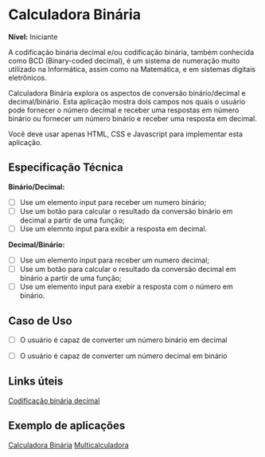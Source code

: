 # Calculadora Binária 

**Nível:** Iniciante

A codificação binária decimal e/ou codificação binária, também conhecida como BCD (Binary-coded decimal), é um sistema de numeração muito utilizado na Informática, assim como na Matemática, e em sistemas digitais eletrônicos.

Calculadora Binária explora os aspectos de conversão binário/decimal e decimal/binário. Esta aplicação mostra dois campos nos quais o usuário pode fornecer o número decimal e receber uma respostas em número binário ou fornecer um número binário e receber uma resposta em decimal.

Você deve usar apenas HTML, CSS e Javascript para implementar esta aplicação.


## Especificação Técnica

**Binário/Decimal:** 

-   [ ] Use um elemento input para receber um numero binário;
-   [ ] Use um botão para calcular o resultado da conversão binário em decimal a partir de uma função;  
-   [ ] Use um elemnto input para exibir a resposta em decimal.

**Decimal/Binário:** 

-   [ ] Use um elemento input para receber um numero decimal;
-   [ ] Use um botão para calcular o resultado da conversão decimal em binário a partir de uma função;  
-   [ ] Use um elemento input para exebir a resposta com o número em binário.

## Caso de Uso 

-   [ ] O usuário é capaz de converter um número binário em decimal
-   [ ] O usuário é capaz de converter um número decimal em binário


## Links úteis 

[Codificação binária decimal](https://pt.wikipedia.org/wiki/Codifica%C3%A7%C3%A3o_bin%C3%A1ria_decimal)


## Exemplo de aplicações

[Calculadora Binária](https://pt.calcuworld.com/calculadoras-matematicas/calculadora-binaria/)
[Multicalculadora](http://www.multicalculadora.com.br/converter-numero-binario-para-decimal/)

